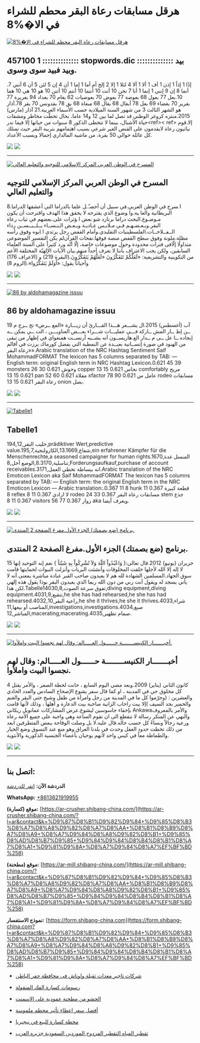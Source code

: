 # هرقل مسابقات رعاة البقر محطم للشراء في الا�%8

<a href="https://swt.shibang-china.com/?l=ar&img&k=%D9%87%D8%B1%D9%82%D9%84+%D9%85%D8%B3%D8%A7%D8%A8%D9%82%D8%A7%D8%AA+%D8%B1%D8%B9%D8%A7%D8%A9+%D8%A7%D9%84%D8%A8%D9%82%D8%B1+%D9%85%D8%AD%D8%B7%D9%85+%D9%84%D9%84%D8%B4%D8%B1%D8%A7%D8%A1+%D9%81%D9%8A+%D8%A7%D9%84%D8%A7%EF%BF%BD%258" target="_blank">![هرقل مسابقات رعاة البقر محطم للشراء في الا�%8](http://static.shibang-china.com/all-800x300/168.jpg)</a>

## 457100 1 :::::::::::::: stopwords.dic :::::::::::::: بيد وبيد فبيد سوى وسوى.
.إذًا 1 إذاً 1 إذن 1 أف 1 ألا 1 ألا 4 لئلا 1 إلا 2 إلخ أم أما 1 إما 1 أن 4 إن 5 لئن 5 أن 6 أنني 7 أنما 8 إن 9 إنني 1 إنما 1 أنا 7 نحن 10 أنت 10 أنتما 10 أنتم 10 أنتن 10 هو 10 هي 10 هما 10.بعل 77 بعول 68 بعوضة 77 بعوض 70 بعوضيات 62 بغام 70 بغداد 94 بغريرة 77 بغرير 70 بغضاء 69 بغل 78 أبغال 68 بغال 68 مبغاة 68 بق 78 بقدونس 70 بقر 78.آذار هو الشهر الثالث 3 من شهور السنة الميلادية حسب الأسماء العربية.21 آذار (مارس) 2015.منتزه كروغر الوطني قد تصل لما بين 12 و14 عاما، بحال تخطّت مخاطر ومشقات حياة الأشبال، بينما لا تتخطى الذكور 8 سنوات من حياتها إلا فيما ندر&lt;ref&gt;&lt; ref&gt; إلا.قوم نباتيون رعاة لايقدمون على القنص الغير شرعي بسبب اهتمامهم بتربية البقر حيث تمتلك كل عائلة حوالي 50 بقرة، من ماشية المالداري إجمالا وبسبب الأعداد.


<a href="https://whatsapp.shibangsoft.com/WhatsApp.php" target="_blank" title="WhatsApp">![](http://static.shibang-china.com/icon/whatsapp.png)</a> <a href="https://swt.shibang-china.com/?l=ar&icon&k=%D9%87%D8%B1%D9%82%D9%84+%D9%85%D8%B3%D8%A7%D8%A8%D9%82%D8%A7%D8%AA+%D8%B1%D8%B9%D8%A7%D8%A9+%D8%A7%D9%84%D8%A8%D9%82%D8%B1+%D9%85%D8%AD%D8%B7%D9%85+%D9%84%D9%84%D8%B4%D8%B1%D8%A7%D8%A1+%D9%81%D9%8A+%D8%A7%D9%84%D8%A7%EF%BF%BD%258" target="_blank">![](http://static.shibang-china.com/icon/chat-ar.png)</a>

---

<a href="https://swt.shibang-china.com/?l=ar&img&k=%D9%87%D8%B1%D9%82%D9%84+%D9%85%D8%B3%D8%A7%D8%A8%D9%82%D8%A7%D8%AA+%D8%B1%D8%B9%D8%A7%D8%A9+%D8%A7%D9%84%D8%A8%D9%82%D8%B1+%D9%85%D8%AD%D8%B7%D9%85+%D9%84%D9%84%D8%B4%D8%B1%D8%A7%D8%A1+%D9%81%D9%8A+%D8%A7%D9%84%D8%A7%EF%BF%BD%258" target="_blank">![المسرح في الوطن العربي المركز الإسلامي للتوجيه والتعليم العالي](http://static.shibang-china.com/all-800x300/1064.jpg)</a>

## المسرح في الوطن العربي المركز الإسلامي للتوجيه والتعليم العالي
8.ا ﺴﺮح ﻓﻲ اﻟﻮﻃﻦ اﻟﻌﺮﺑﻲ.ﻓﻲ ﺳﺒﻴﻞ أن أﺣﺼ.ّ.ﻞ ﻋﻠﻤﺎ ﺑﺎﻟﺪراﻣﺎ اﻟﺘﻲ أﻋﺸﻘﻬﺎ اﻟﺪراﻣﺎ اﻟﺒﺮﻳﻄﺎﻧﻴﺔ واﻟﻌﺎ ﻴﺔ.وا ﻮﺿﻮع اﻟﺬي ﻳﻘﺘﺮﺣﻪ ﻻ ﻳﺤﻘﻖ ﻫﺬا اﻟﻬﺪف واﻗﺘﺮﺣﺖ أن ﻳﻜﻮن ﻣـﻮﺿـﻮع.اﻟﺒﺤﺚ دراﻣﺎ ﺑﺮﻧﺎرد ﺷﻮ ﺑﻌﺾ ا ﺆﺛﺮات ﻋﻠﻰ.ﺑﻌﻀﻬﻢ ﻓﻲ ﺛﻴﺎب رﻋﺎة اﻟﺒﻘﺮ.وﺑـﻌـﻀـﻬـﻢ ﻓـﻲ ﻣـﻼﺑـﺲ ﻋـﺎدﻳـﺔ وﺑـﻌـﺾ اﻟـﻨـﺴــﺎء ﻳــﻠــﺒــﺴــﻦ رداء اﻟــﻔــﻼﺣــﺎت.اﻟﻔﻠﺴﻄﻴﻨﻴﺎت اﻟﺘﻘﻠﻴﺪي.وأﻣﺎم اﻟﻘﻔﺺ رﺟﻞ ﻳﺮﺗﺪي ا ﺎﻳﻮه وﻓﻮق رأﺳﻪ ﻣﻈﻠﺔ.ﻣﻠﻮﻧﺔ وﻓﻮق ﺳﻄﺢ اﻟﻘﻔﺺ ﻣﻨﺼﺔ ﻓﻮﻗﻬﺎ.نفحات القرآن‌لم یکن التفسیر الموضوعی متداولًا إلّافی فترات محدودة وحول موضوعات خاصة، إلّا أنّه ورد کثیراً علی ألسنة العلماء السابقین، ولکن یجب الاعتراف بأننا لا نعرف أحداً منهم.بیان الآیات الإلهیّة المختلفة الأعم من التکوینیة والتشریعیة: «لَعَلَّکُمْ تَتَفَکَّرُونَ «لَعَلَّهُمْ یَتَفَکَّرُونَ.(البقرة 219) و (الاعراف 176) وأحیاناً یقول: «أَوَلَمْ یَتَفَکَّرُوا».(الروم 8)


<a href="https://whatsapp.shibangsoft.com/WhatsApp.php" target="_blank" title="WhatsApp">![](http://static.shibang-china.com/icon/whatsapp.png)</a> <a href="https://swt.shibang-china.com/?l=ar&icon&k=%D9%87%D8%B1%D9%82%D9%84+%D9%85%D8%B3%D8%A7%D8%A8%D9%82%D8%A7%D8%AA+%D8%B1%D8%B9%D8%A7%D8%A9+%D8%A7%D9%84%D8%A8%D9%82%D8%B1+%D9%85%D8%AD%D8%B7%D9%85+%D9%84%D9%84%D8%B4%D8%B1%D8%A7%D8%A1+%D9%81%D9%8A+%D8%A7%D9%84%D8%A7%EF%BF%BD%258" target="_blank">![](http://static.shibang-china.com/icon/chat-ar.png)</a>

---

<a href="https://swt.shibang-china.com/?l=ar&img&k=%D9%87%D8%B1%D9%82%D9%84+%D9%85%D8%B3%D8%A7%D8%A8%D9%82%D8%A7%D8%AA+%D8%B1%D8%B9%D8%A7%D8%A9+%D8%A7%D9%84%D8%A8%D9%82%D8%B1+%D9%85%D8%AD%D8%B7%D9%85+%D9%84%D9%84%D8%B4%D8%B1%D8%A7%D8%A1+%D9%81%D9%8A+%D8%A7%D9%84%D8%A7%EF%BF%BD%258" target="_blank">![86 by aldohamagazine issuu](http://static.shibang-china.com/all-800x300/598.jpg)</a>

## 86 by aldohamagazine issuu
19 آب (أغسطس) 2015.ال يشـــعر هـــذا القـــارئ أن زيـــارة «المع ــرض» تخ ــرج م ــن إط ــار المش ــاركة فـــي عمليـــات شـــراء بعـــض العناويـــن ، الت ــي يمكن ــه إيجاده ــا عل ــى م ــدار الع.هاريســون أنه يشــبه آرنســت همنغواي في إظهار من تبقى من الهنود في صورة إنســانية بعيــدة عن النمطية التي يفضل كورماك برزت في أفالم «رعاة البقر».Arabic translation of the NRC Hashtag Sentiment Saif MohammadFORMAT  The lexicon has 5 columns separated by TAB: — English term: original English term in NRC Hashtag Lexicon.0.621 45 39 monsters وحوش 0.621 30 26 copper نحاس 0.621 15 13 comfortably مريح 0.621 15 13 pan مقلاة 0.621 60 52 xfactor عامل س 0.621 90 78 rodeo مسابقات رعاة البقر 0.621 15 13 onion بصل.


<a href="https://whatsapp.shibangsoft.com/WhatsApp.php" target="_blank" title="WhatsApp">![](http://static.shibang-china.com/icon/whatsapp.png)</a> <a href="https://swt.shibang-china.com/?l=ar&icon&k=%D9%87%D8%B1%D9%82%D9%84+%D9%85%D8%B3%D8%A7%D8%A8%D9%82%D8%A7%D8%AA+%D8%B1%D8%B9%D8%A7%D8%A9+%D8%A7%D9%84%D8%A8%D9%82%D8%B1+%D9%85%D8%AD%D8%B7%D9%85+%D9%84%D9%84%D8%B4%D8%B1%D8%A7%D8%A1+%D9%81%D9%8A+%D8%A7%D9%84%D8%A7%EF%BF%BD%258" target="_blank">![](http://static.shibang-china.com/icon/chat-ar.png)</a>

---

<a href="https://swt.shibang-china.com/?l=ar&img&k=%D9%87%D8%B1%D9%82%D9%84+%D9%85%D8%B3%D8%A7%D8%A8%D9%82%D8%A7%D8%AA+%D8%B1%D8%B9%D8%A7%D8%A9+%D8%A7%D9%84%D8%A8%D9%82%D8%B1+%D9%85%D8%AD%D8%B7%D9%85+%D9%84%D9%84%D8%B4%D8%B1%D8%A7%D8%A1+%D9%81%D9%8A+%D8%A7%D9%84%D8%A7%EF%BF%BD%258" target="_blank">![Tabelle1](http://static.shibang-china.com/all-800x300/691.jpg)</a>

## Tabelle1
194,حليب البقر,12,prädiktiver Wert,predictive value.195,شعاع,13.1669,الكارولنجية,7,ein erfahrener Kämpfer für die Menschenrechte,a seasoned campaigner for human rights.1670,المنسل غدة تناسلية,8.3170,الوضع أجل,8,Forderungsaufkauf,purchase of account receivables.3171,انه ببساطة تخطي العمل.Arabic translation of the NRC Emoticon Lexicon aka Saif MohammadFORMAT  The lexicon has 5 columns separated by TAB: — English term: the original English term in the NRC Emoticon Lexicon — Arabic translation:.0.367 11 8 hunk قطعة كبيرة 0.367 11 8 reflex لا ارادي 0.367 11 8 rodeo مسابقات رعاة البقر 0.367 33 24 stem جذع 0.367 11 8 visitors زوار 0.367 77 56 aka ويعرف أيضا.


<a href="https://whatsapp.shibangsoft.com/WhatsApp.php" target="_blank" title="WhatsApp">![](http://static.shibang-china.com/icon/whatsapp.png)</a> <a href="https://swt.shibang-china.com/?l=ar&icon&k=%D9%87%D8%B1%D9%82%D9%84+%D9%85%D8%B3%D8%A7%D8%A8%D9%82%D8%A7%D8%AA+%D8%B1%D8%B9%D8%A7%D8%A9+%D8%A7%D9%84%D8%A8%D9%82%D8%B1+%D9%85%D8%AD%D8%B7%D9%85+%D9%84%D9%84%D8%B4%D8%B1%D8%A7%D8%A1+%D9%81%D9%8A+%D8%A7%D9%84%D8%A7%EF%BF%BD%258" target="_blank">![](http://static.shibang-china.com/icon/chat-ar.png)</a>

---

<a href="https://swt.shibang-china.com/?l=ar&img&k=%D9%87%D8%B1%D9%82%D9%84+%D9%85%D8%B3%D8%A7%D8%A8%D9%82%D8%A7%D8%AA+%D8%B1%D8%B9%D8%A7%D8%A9+%D8%A7%D9%84%D8%A8%D9%82%D8%B1+%D9%85%D8%AD%D8%B7%D9%85+%D9%84%D9%84%D8%B4%D8%B1%D8%A7%D8%A1+%D9%81%D9%8A+%D8%A7%D9%84%D8%A7%EF%BF%BD%258" target="_blank">![برنامج (ضع بصمتك) الجزء الأول.مفرغ الصفحة 2 المنتدى.](http://static.shibang-china.com/all-800x300/223.jpg)</a>

## برنامج (ضع بصمتك) الجزء الأول.مفرغ الصفحة 2 المنتدى.
15 حزيران (يونيو) 2012.قال تعالى:{ وَاعْبُدُواْ اللّهَ وَلاَ تُشْرِكُواْ بِهِ شَيْئاً } نعم إنه التوحيد إنها لا إله إلا الله لأجلها خلقت المخلوقات وأنشئت البريات وأنزلت النبوات لحمايتها قامت سوق الجهاد.المسلمين الشهادة لله هم لا يعبدون صاحب القبر عبادة مباشرة بمعنى أنه لا يأتي يسجد له ويقول أنت ربي من دون الله ربما الذي يعبدون البقر بوذا يقول هذه إلهي لكن هذا.Tabelle14030,تفوق سرعة الصوت,8,diving equipment,diving equipment.4031,تنقيع,9,he she has had rehearsed,he she has had rehearsed.4032,راعية البقر,10,he she it thrives,he she it thrives.4033,شراء المناصب أو بيعها,11,investigations,investigations.4034,صبغ المباشر,12,macerating,macerating.4035,صمام تطهير.


<a href="https://whatsapp.shibangsoft.com/WhatsApp.php" target="_blank" title="WhatsApp">![](http://static.shibang-china.com/icon/whatsapp.png)</a> <a href="https://swt.shibang-china.com/?l=ar&icon&k=%D9%87%D8%B1%D9%82%D9%84+%D9%85%D8%B3%D8%A7%D8%A8%D9%82%D8%A7%D8%AA+%D8%B1%D8%B9%D8%A7%D8%A9+%D8%A7%D9%84%D8%A8%D9%82%D8%B1+%D9%85%D8%AD%D8%B7%D9%85+%D9%84%D9%84%D8%B4%D8%B1%D8%A7%D8%A1+%D9%81%D9%8A+%D8%A7%D9%84%D8%A7%EF%BF%BD%258" target="_blank">![](http://static.shibang-china.com/icon/chat-ar.png)</a>

---

<a href="https://swt.shibang-china.com/?l=ar&img&k=%D9%87%D8%B1%D9%82%D9%84+%D9%85%D8%B3%D8%A7%D8%A8%D9%82%D8%A7%D8%AA+%D8%B1%D8%B9%D8%A7%D8%A9+%D8%A7%D9%84%D8%A8%D9%82%D8%B1+%D9%85%D8%AD%D8%B7%D9%85+%D9%84%D9%84%D8%B4%D8%B1%D8%A7%D8%A1+%D9%81%D9%8A+%D8%A7%D9%84%D8%A7%EF%BF%BD%258" target="_blank">![أخبـــــــار الكنيســــــــة حــــــول العـــــالم: وقال لهم نجسوا البيت واملأوا.](http://static.shibang-china.com/all-800x300/551.jpg)</a>

## أخبـــــــار الكنيســــــــة حــــــول العـــــالم: وقال لهم نجسوا البيت واملأوا.
4 كانون الثاني (يناير) 2009.وبعد مضي اليوم السابع ، حانت لحظة الصفر ، والأمر بقتل كل مخلوق حي في المدينة ، او كما قال سفر يشوع الإصحاح السادس والعدد الحادي والعشرين : (وحرّموا كل ما في المدينة من رجل وامرأة من طفل وشيخ حتى البقر والغنم والحمير بحد السيف )إلا بيت راحاب الزانية صاحبة بيت الدعارة و أهلها ، وذلك لأنها قامت بإخفاء جاسوسين ليشوع.عرض المشاركات عمانويل ريكاني Ankawaوالأمر بالمعروف والنهي عن المنكر رسالة لا تنقطع الى ان تقوم الساعة وهي واجبة على جميع الأمة رعاة ورعية رجالاً ونساءً كل حسب حاله.قال عليه.لا بل وصلت الوقاحة ببعض المتطرفين ابعد من ذلك تخطت حدود العقل وحدث في بلدنا العراق وهو منع عند التسوق وضع الخيار والطماطة معاً في كيس واحد لأنهم يوحيان بأعضاء الجنسية الذكورية والأنثوية.


<a href="https://whatsapp.shibangsoft.com/WhatsApp.php" target="_blank" title="WhatsApp">![](http://static.shibang-china.com/icon/whatsapp.png)</a> <a href="https://swt.shibang-china.com/?l=ar&icon&k=%D9%87%D8%B1%D9%82%D9%84+%D9%85%D8%B3%D8%A7%D8%A8%D9%82%D8%A7%D8%AA+%D8%B1%D8%B9%D8%A7%D8%A9+%D8%A7%D9%84%D8%A8%D9%82%D8%B1+%D9%85%D8%AD%D8%B7%D9%85+%D9%84%D9%84%D8%B4%D8%B1%D8%A7%D8%A1+%D9%81%D9%8A+%D8%A7%D9%84%D8%A7%EF%BF%BD%258" target="_blank">![](http://static.shibang-china.com/icon/chat-ar.png)</a>

---
## اتصل بنا:

**الدردشة الآن:** [انقر للدردشة](https://swt.shibang-china.com?l=ar&contact&k=%D9%87%D8%B1%D9%82%D9%84+%D9%85%D8%B3%D8%A7%D8%A8%D9%82%D8%A7%D8%AA+%D8%B1%D8%B9%D8%A7%D8%A9+%D8%A7%D9%84%D8%A8%D9%82%D8%B1+%D9%85%D8%AD%D8%B7%D9%85+%D9%84%D9%84%D8%B4%D8%B1%D8%A7%D8%A1+%D9%81%D9%8A+%D8%A7%D9%84%D8%A7%EF%BF%BD%258)

**WhatsApp:**  [+8613621919955](https://whatsapp.shibangsoft.com/WhatsApp.php)

**موقع (كسارة):** [https://ar-crusher.shibang-china.com/](https://ar-crusher.shibang-china.com/?l=ar&contact&k=%D9%87%D8%B1%D9%82%D9%84+%D9%85%D8%B3%D8%A7%D8%A8%D9%82%D8%A7%D8%AA+%D8%B1%D8%B9%D8%A7%D8%A9+%D8%A7%D9%84%D8%A8%D9%82%D8%B1+%D9%85%D8%AD%D8%B7%D9%85+%D9%84%D9%84%D8%B4%D8%B1%D8%A7%D8%A1+%D9%81%D9%8A+%D8%A7%D9%84%D8%A7%EF%BF%BD%258)

**موقع (مطحنة):** [https://ar-mill.shibang-china.com/](https://ar-mill.shibang-china.com/?l=ar&contact&k=%D9%87%D8%B1%D9%82%D9%84+%D9%85%D8%B3%D8%A7%D8%A8%D9%82%D8%A7%D8%AA+%D8%B1%D8%B9%D8%A7%D8%A9+%D8%A7%D9%84%D8%A8%D9%82%D8%B1+%D9%85%D8%AD%D8%B7%D9%85+%D9%84%D9%84%D8%B4%D8%B1%D8%A7%D8%A1+%D9%81%D9%8A+%D8%A7%D9%84%D8%A7%EF%BF%BD%258)

**نموذج الاستفسار:** [https://form.shibang-china.com](https://form.shibang-china.com?l=ar&contact&k=%D9%87%D8%B1%D9%82%D9%84+%D9%85%D8%B3%D8%A7%D8%A8%D9%82%D8%A7%D8%AA+%D8%B1%D8%B9%D8%A7%D8%A9+%D8%A7%D9%84%D8%A8%D9%82%D8%B1+%D9%85%D8%AD%D8%B7%D9%85+%D9%84%D9%84%D8%B4%D8%B1%D8%A7%D8%A1+%D9%81%D9%8A+%D8%A7%D9%84%D8%A7%EF%BF%BD%258)

* [شركات تاجير معدات ثقيلة واوناش فى محافظة حفر الباطن](../21/%D8%B4%D8%B1%D9%83%D8%A7%D8%AA%20%D8%AA%D8%A7%D8%AC%D9%8A%D8%B1%20%D9%85%D8%B9%D8%AF%D8%A7%D8%AA%20%D8%AB%D9%82%D9%8A%D9%84%D8%A9%20%D9%88%D8%A7%D9%88%D9%86%D8%A7%D8%B4%20%D9%81%D9%89%20%D9%85%D8%AD%D8%A7%D9%81%D8%B8%D8%A9%20%D8%AD%D9%81%D8%B1%20%D8%A7%D9%84%D8%A8%D8%A7%D8%B7%D9%86.md)

* [رسومات كسارة الفك المنقولة](../25/%D8%B1%D8%B3%D9%88%D9%85%D8%A7%D8%AA%20%D9%83%D8%B3%D8%A7%D8%B1%D8%A9%20%D8%A7%D9%84%D9%81%D9%83%20%D8%A7%D9%84%D9%85%D9%86%D9%82%D9%88%D9%84%D8%A9.md)

* [الحشو من مطحنة عمودية على الاسمنت](../22/%D8%A7%D9%84%D8%AD%D8%B4%D9%88%20%D9%85%D9%86%20%D9%85%D8%B7%D8%AD%D9%86%D8%A9%20%D8%B9%D9%85%D9%88%D8%AF%D9%8A%D8%A9%20%D8%B9%D9%84%D9%89%20%D8%A7%D9%84%D8%A7%D8%B3%D9%85%D9%86%D8%AA.md)

* [أفضل سعر إعطاء تأثير محطم ملموسة](../25/%D8%A3%D9%81%D8%B6%D9%84%20%D8%B3%D8%B9%D8%B1%20%D8%A5%D8%B9%D8%B7%D8%A7%D8%A1%20%D8%AA%D8%A3%D8%AB%D9%8A%D8%B1%20%D9%85%D8%AD%D8%B7%D9%85%20%D9%85%D9%84%D9%85%D9%88%D8%B3%D8%A9.md)

* [محطة كسارة للبيع في نيجيريا](../23/%D9%85%D8%AD%D8%B7%D8%A9%20%D9%83%D8%B3%D8%A7%D8%B1%D8%A9%20%D9%84%D9%84%D8%A8%D9%8A%D8%B9%20%D9%81%D9%8A%20%D9%86%D9%8A%D8%AC%D9%8A%D8%B1%D9%8A%D8%A7.md)

* [تقطير المياه التقطير المزدوج الموردين السعودية جزيره العرب](../21/%D8%AA%D9%82%D8%B7%D9%8A%D8%B1%20%D8%A7%D9%84%D9%85%D9%8A%D8%A7%D9%87%20%D8%A7%D9%84%D8%AA%D9%82%D8%B7%D9%8A%D8%B1%20%D8%A7%D9%84%D9%85%D8%B2%D8%AF%D9%88%D8%AC%20%D8%A7%D9%84%D9%85%D9%88%D8%B1%D8%AF%D9%8A%D9%86%20%D8%A7%D9%84%D8%B3%D8%B9%D9%88%D8%AF%D9%8A%D8%A9%20%D8%AC%D8%B2%D9%8A%D8%B1%D9%87%20%D8%A7%D9%84%D8%B9%D8%B1%D8%A8.md)